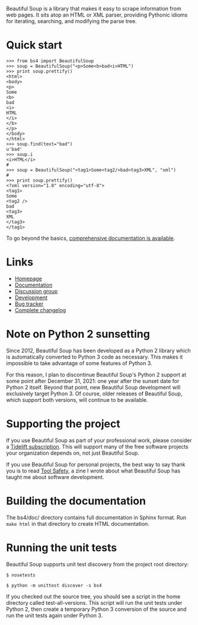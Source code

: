 Beautiful Soup is a library that makes it easy to scrape information
from web pages. It sits atop an HTML or XML parser, providing Pythonic
idioms for iterating, searching, and modifying the parse tree.

# Quick start

```
>>> from bs4 import BeautifulSoup
>>> soup = BeautifulSoup("<p>Some<b>bad<i>HTML")
>>> print soup.prettify()
<html>
<body>
<p>
Some
<b>
bad
<i>
HTML
</i>
</b>
</p>
</body>
</html>
>>> soup.find(text="bad")
u'bad'
>>> soup.i
<i>HTML</i>
#
>>> soup = BeautifulSoup("<tag1>Some<tag2/>bad<tag3>XML", "xml")
#
>>> print soup.prettify()
<?xml version="1.0" encoding="utf-8">
<tag1>
Some
<tag2 />
bad
<tag3>
XML
</tag3>
</tag1>
```

To go beyond the basics, [comprehensive documentation is available](http://www.crummy.com/software/BeautifulSoup/bs4/doc/).

# Links

* [Homepage](http://www.crummy.com/software/BeautifulSoup/bs4/)
* [Documentation](http://www.crummy.com/software/BeautifulSoup/bs4/doc/)
* [Discussion group](http://groups.google.com/group/beautifulsoup/)
* [Development](https://code.launchpad.net/beautifulsoup/)
* [Bug tracker](https://bugs.launchpad.net/beautifulsoup/)
* [Complete changelog](https://bazaar.launchpad.net/~leonardr/beautifulsoup/bs4/view/head:/CHANGELOG)

# Note on Python 2 sunsetting

Since 2012, Beautiful Soup has been developed as a Python 2 library
which is automatically converted to Python 3 code as necessary. This
makes it impossible to take advantage of some features of Python
3.

For this reason, I plan to discontinue Beautiful Soup's Python 2
support at some point after December 31, 2021: one year after the
sunset date for Python 2 itself. Beyond that point, new Beautiful Soup
development will exclusively target Python 3. Of course, older
releases of Beautiful Soup, which support both versions, will continue
to be available.

# Supporting the project

If you use Beautiful Soup as part of your professional work, please consider a
[Tidelift subscription](https://tidelift.com/subscription/pkg/pypi-beautifulsoup4?utm_source=pypi-beautifulsoup4&utm_medium=referral&utm_campaign=readme).
This will support many of the free software projects your organization
depends on, not just Beautiful Soup.

If you use Beautiful Soup for personal projects, the best way to say
thank you is to read
[Tool Safety](https://www.crummy.com/software/BeautifulSoup/zine/), a zine I
wrote about what Beautiful Soup has taught me about software
development.

# Building the documentation

The bs4/doc/ directory contains full documentation in Sphinx
format. Run `make html` in that directory to create HTML
documentation.

# Running the unit tests

Beautiful Soup supports unit test discovery from the project root directory:

```
$ nosetests
```

```
$ python -m unittest discover -s bs4
```

If you checked out the source tree, you should see a script in the
home directory called test-all-versions. This script will run the unit
tests under Python 2, then create a temporary Python 3 conversion of
the source and run the unit tests again under Python 3.
